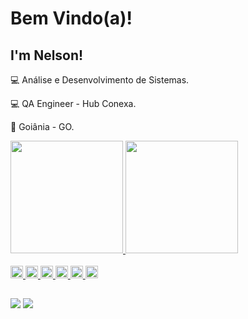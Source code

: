 # Bem Vindo(a)!

 

## I'm Nelson!

:computer: Análise e Desenvolvimento de Sistemas.

:computer: QA Engineer - Hub Conexa.

:house_with_garden: Goiânia - GO.

<div>
  <a href="https://github.com/NelsoonMendees">
  <img height="180em" src="https://github-readme-stats.vercel.app/api?username=NelsoonMendees&show_icons=true&theme=dracula&include_all_commits=true&count_private=true"/>
  <img height="180em" src="https://github-readme-stats.vercel.app/api/top-langs/?username=NelsoonMendees&layout=compact&langs_count=16&theme=dracula"/>
</div>

<div style="display: inline_block"><br>	
	<code><img height= "20"src= "https://img.shields.io/badge/Java-ED8B00?style=for-the-badge&logo=java&logoColor=white"></code>
	<code><img height = "20" src= "https://img.shields.io/badge/C%23-239120?style=for-the-badge&logo=c-sharp&logoColor=white"></code>
	<code><img height = "20" src= "https://img.shields.io/badge/JavaScript-F7DF1E?style=for-the-badge&logo=javascript&logoColor=black"></code>
	<code><img height = "20" src= "https://img.shields.io/badge/HTML5-E34F26?style=for-the-badge&logo=html5&logoColor=white"></code>
	<code><img height = "20" src= "https://img.shields.io/badge/CSS3-1572B6?style=for-the-badge&logo=css3&logoColor=white"></code>
	<code><img height = "20" src= "https://img.shields.io/badge/-cypress-%23E5E5E5?style=for-the-badge&logo=cypress&logoColor=058a5e"></code>
</div>
	
##
	
<div>
	<a href="https://www.instagram.com/nelson_mendees/" target="_blank"><img src="https://img.shields.io/badge/Instagram-E4405F?style=for-the-badge&logo=instagram&logoColor=white" target="_blank"></a>
	<a href="https://www.linkedin.com/in/nelson-gomes-57a403211/" target="_blank"><img src="https://img.shields.io/badge/LinkedIn-0077B5?style=for-the-badge&logo=linkedin&logoColor=white" target="_blank"></a>
</div>
  
  ##
  
